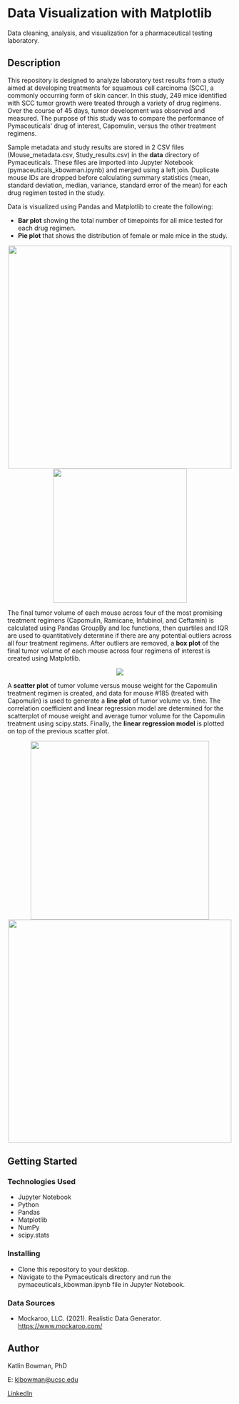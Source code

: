 # Data Visualization with Matplotlib

Data cleaning, analysis, and visualization for a pharmaceutical testing laboratory.

## Description

This repository is designed to analyze laboratory test results from a study aimed at developing treatments for squamous cell carcinoma (SCC), a commonly occurring form of skin cancer. In this study, 249 mice identified with SCC tumor growth were treated through a variety of drug regimens. Over the course of 45 days, tumor development was observed and measured. The purpose of this study was to compare the performance of Pymaceuticals' drug of interest, Capomulin, versus the other treatment regimens. 

Sample metadata and study results are stored in 2 CSV files (Mouse_metadata.csv, Study_results.csv) in the **data** directory of Pymaceuticals. These files are imported into Jupyter Notebook (pymaceuticals_kbowman.ipynb) and merged using a left join. Duplicate mouse IDs are dropped before calculating summary statistics (mean, standard deviation, median, variance, standard error of the mean) for each drug regimen tested in the study. 

Data is visualized using Pandas and Matplotlib to create the following: 
- **Bar plot** showing the total number of timepoints for all mice tested for each drug regimen.
- **Pie plot** that shows the distribution of female or male mice in the study.
<p align="center">
  <img src="https://user-images.githubusercontent.com/74067302/146280272-0b611c21-0dc3-44d2-8edb-80daffae1b15.png" width="500" />
  <img src="https://user-images.githubusercontent.com/74067302/146280283-4998249e-3d50-47de-8e88-1c7bb6f79dd9.png" width="300" /> 
</p>

The final tumor volume of each mouse across four of the most promising treatment regimens (Capomulin, Ramicane, Infubinol, and Ceftamin) is calculated using Pandas GroupBy and loc functions, then quartiles and IQR are used to quantitatively determine if there are any potential outliers across all four treatment regimens. After outliers are removed, a **box plot** of the final tumor volume of each mouse across four regimens of interest is created using Matplotlib.
<p align="center">
  <img src="https://user-images.githubusercontent.com/74067302/146280988-4fa5b4e9-f5b2-4b03-a4eb-c1f03e789058.png"/>
</p>

A **scatter plot** of tumor volume versus mouse weight for the Capomulin treatment regimen is created, and data for mouse #185 (treated with Capomulin) is used to generate a **line plot** of tumor volume vs. time. The correlation coefficient and linear regression model are determined for the scatterplot of mouse weight and average tumor volume for the Capomulin treatment using scipy.stats. Finally, the **linear regression model** is plotted on top of the previous scatter plot.
<p align="center">
  <img src="https://user-images.githubusercontent.com/74067302/146281207-d0bdce17-eb0d-4231-885b-e94a01ef8232.png" width="400" />
  <img src="https://user-images.githubusercontent.com/74067302/146282055-cc16d122-4b5c-4e84-b294-589754337b0e.png" width="500" /> 
</p>

## Getting Started

### Technologies Used 

* Jupyter Notebook
* Python
* Pandas
* Matplotlib
* NumPy
* scipy.stats

### Installing

* Clone this repository to your desktop.
* Navigate to the Pymaceuticals directory and run the pymaceuticals_kbowman.ipynb file in Jupyter Notebook.

### Data Sources

* Mockaroo, LLC. (2021). Realistic Data Generator. https://www.mockaroo.com/

## Author

Katlin Bowman, PhD

E: klbowman@ucsc.edu

[LinkedIn](https://www.linkedin.com/in/katlin-bowman/)
